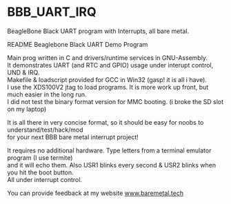 # BBB_UART_IRQ
BeagleBone Black UART program with Interrupts, all bare metal.

README  Beaglebone Black UART Demo Program

Main prog written in C and drivers/runtime services in GNU-Assembly.  
It demonstrates UART (and RTC and GPIO) usage under interupt control, UND & IRQ.  
Makefile & loadscript provided for GCC in Win32 (gasp! it is all i have).  
I use the XDS100V2 jtag to load programs.  It is more work up front, but 
much easier in the long run.  
I did not test the binary format version 
for MMC booting.  (i broke the SD slot on my laptop)

It is all there in very concise format, so it should be easy for noobs 
to understand/test/hack/mod  
for your next BBB bare metal interrupt project!  

It requires no additional hardware.  Type letters from a terminal emulator 
program (I use termite)  
and it will echo them.  Also USR1 blinks every second 
& USR2 blinks when you hit the boot button.  
All under interrupt control.  

You can provide feedback at my website www.baremetal.tech  

